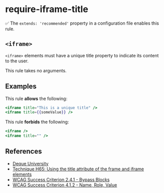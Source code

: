 # require-iframe-title

✅ The `extends: 'recommended'` property in a configuration file enables this rule.

## `<iframe>`

`<iframe>` elements must have a unique title property to indicate its content to the user.

This rule takes no arguments.

## Examples

This rule **allows** the following:

```hbs
<iframe title="This is a unique title" />
<iframe title={{someValue}} />
```

This rule **forbids** the following:

```hbs
<iframe />
<iframe title="" />
```

## References

- [Deque University](https://dequeuniversity.com/rules/axe/1.1/frame-title)
- [Technique H65: Using the title attribute of the frame and iframe elements](https://www.w3.org/TR/2014/NOTE-WCAG20-TECHS-20140408/H64)
- [WCAG Success Criterion 2.4.1 - Bypass Blocks](https://www.w3.org/TR/UNDERSTANDING-WCAG20/navigation-mechanisms-skip.html)
- [WCAG Success Criterion 4.1.2 - Name, Role, Value](https://www.w3.org/TR/UNDERSTANDING-WCAG20/ensure-compat-rsv.html)
